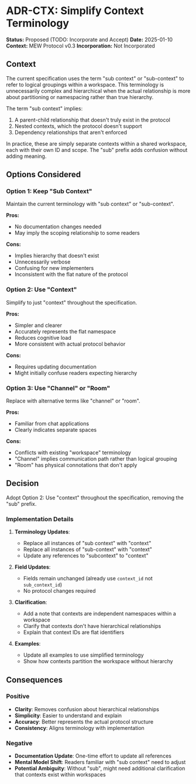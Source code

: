 # ADR-CTX: Simplify Context Terminology

**Status:** Proposed (TODO: Incorporate and Accept)
**Date:** 2025-01-10
**Context:** MEW Protocol v0.3
**Incorporation:** Not Incorporated

## Context

The current specification uses the term "sub context" or "sub-context" to refer to logical groupings within a workspace. This terminology is unnecessarily complex and hierarchical when the actual relationship is more about partitioning or namespacing rather than true hierarchy.

The term "sub context" implies:
1. A parent-child relationship that doesn't truly exist in the protocol
2. Nested contexts, which the protocol doesn't support
3. Dependency relationships that aren't enforced

In practice, these are simply separate contexts within a shared workspace, each with their own ID and scope. The "sub" prefix adds confusion without adding meaning.

## Options Considered

### Option 1: Keep "Sub Context"
Maintain the current terminology with "sub context" or "sub-context".

**Pros:**
- No documentation changes needed
- May imply the scoping relationship to some readers

**Cons:**
- Implies hierarchy that doesn't exist
- Unnecessarily verbose
- Confusing for new implementers
- Inconsistent with the flat nature of the protocol

### Option 2: Use "Context" 
Simplify to just "context" throughout the specification.

**Pros:**
- Simpler and clearer
- Accurately represents the flat namespace
- Reduces cognitive load
- More consistent with actual protocol behavior

**Cons:**
- Requires updating documentation
- Might initially confuse readers expecting hierarchy

### Option 3: Use "Channel" or "Room"
Replace with alternative terms like "channel" or "room".

**Pros:**
- Familiar from chat applications
- Clearly indicates separate spaces

**Cons:**
- Conflicts with existing "workspace" terminology
- "Channel" implies communication path rather than logical grouping
- "Room" has physical connotations that don't apply

## Decision

Adopt Option 2: Use "context" throughout the specification, removing the "sub" prefix.

### Implementation Details

1. **Terminology Updates**:
   - Replace all instances of "sub context" with "context"
   - Replace all instances of "sub-context" with "context"
   - Update any references to "subcontext" to "context"

2. **Field Updates**:
   - Fields remain unchanged (already use `context_id` not `sub_context_id`)
   - No protocol changes required

3. **Clarification**:
   - Add a note that contexts are independent namespaces within a workspace
   - Clarify that contexts don't have hierarchical relationships
   - Explain that context IDs are flat identifiers

4. **Examples**:
   - Update all examples to use simplified terminology
   - Show how contexts partition the workspace without hierarchy

## Consequences

### Positive
- **Clarity**: Removes confusion about hierarchical relationships
- **Simplicity**: Easier to understand and explain
- **Accuracy**: Better represents the actual protocol structure
- **Consistency**: Aligns terminology with implementation

### Negative
- **Documentation Update**: One-time effort to update all references
- **Mental Model Shift**: Readers familiar with "sub context" need to adjust
- **Potential Ambiguity**: Without "sub", might need additional clarification that contexts exist within workspaces